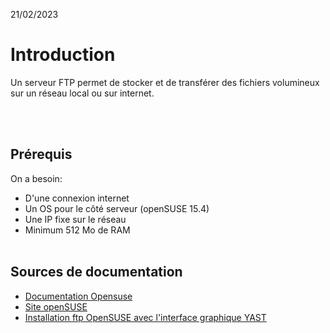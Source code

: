 21/02/2023

# Introduction
 
Un serveur FTP permet de stocker et de transférer des fichiers volumineux sur un réseau local ou sur internet.

<br><br>
## Prérequis

On a besoin:

* D'une connexion internet
* Un OS pour le côté serveur (openSUSE 15.4)
* Une IP fixe sur le réseau
* Minimum 512 Mo de RAM
<br><br>

## Sources de documentation
* [Documentation Opensuse](https://en.opensuse.org/SDB:FTP_server#vsftpd)
* [Site openSUSE](https://en.opensuse.org/SDB:Nextcloud)
* [Installation ftp OpenSUSE avec l'interface graphique YAST](https://doc.opensuse.org/documentation/leap/reference/html/book-reference/cha-ftp.html#sec-ftp-auth)
